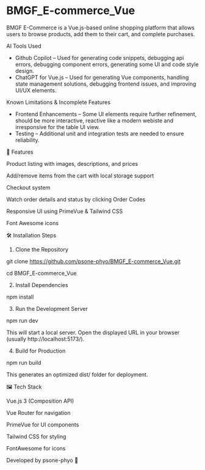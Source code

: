 # BMGF_E-commerce_Vue
BMGF E-Commerce is a Vue.js-based online shopping platform that allows users to browse products, add them to their cart, and complete purchases.

AI Tools Used
- Github Copilot – Used for generating code snippets, debugging api errors, debugging component errors, generating some UI and code style design.
- ChatGPT for Vue.js – Used for generating Vue components, handling state management solutions, debugging frontend issues, and improving UI/UX elements.

Known Limitations & Incomplete Features
- Frontend Enhancements – Some UI elements require further refinement, should be more interactive, reactive like a modern webiste and irresponsive for the table UI view.
- Testing – Additional unit and integration tests are needed to ensure reliability.

🚀 Features

Product listing with images, descriptions, and prices

Add/remove items from the cart with local storage support

Checkout system

Watch order details and status by clicking Order Codes

Responsive UI using PrimeVue & Tailwind CSS

Font Awesome icons

🛠️ Installation Steps

1. Clone the Repository

git clone https://github.com/psone-phyo/BMGF_E-commerce_Vue.git

cd BMGF_E-commerce_Vue

2. Install Dependencies

npm install

3. Run the Development Server

npm run dev

This will start a local server. Open the displayed URL in your browser (usually http://localhost:5173/).

4. Build for Production

npm run build

This generates an optimized dist/ folder for deployment.

🖼️ Tech Stack

Vue.js 3 (Composition API)

Vue Router for navigation

PrimeVue for UI components

Tailwind CSS for styling

FontAwesome for icons

Developed by psone-phyo 🚀
